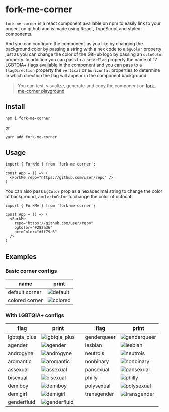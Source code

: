 # fork-me-corner

`fork-me-corner` is a react component available on npm to easily link to your project on github and is made using React, TypeScript and styled-components.

And you can configure the component as you like by changing the background color by passing a string with a hex code to a `bgColor` property just as you can change the color of the GitHub logo by passing an `octoColor` property. In addition you can pass to a `prideFlag` property the name of 17 LGBTQIA+ flags available in the component and you can pass to a `flagDirection` property the `vertical` or `horizontal` properties to determine in which direction the flag will appear in the component background.

> You can test, visualize, generate and copy the component on [fork-me-corner playground](https://fork-me-corner.vercel.app)

## Install

```bash
npm i fork-me-corner
```

or

```bash
yarn add fork-me-corner
```

## Usage

```tsx
import { ForkMe } from 'fork-me-corner';

const App = () => (
  <ForkMe repo="https://github.com/user/repo" />
)
```

You can also pass `bgColor` prop as a hexadecimal string to change the color of background, and `octoColor` to change the color of octocat!

```tsx
import { ForkMe } from 'fork-me-corner';

const App = () => (
  <ForkMe 
    repo="https://github.com/user/repo" 
    bgColor="#282a36"
    octoColor="#ff79c6"
  />
)
```

## Examples

### Basic corner configs

|name|print|
|---|---|
|default corner|![default](https://user-images.githubusercontent.com/64330605/153068912-d8d04e41-36f0-4e00-ac95-452cd31b1375.png)|
|colored corner|![colored](https://user-images.githubusercontent.com/64330605/153068907-6a43adbd-97ec-4eba-a43e-d9dae8dcf916.png)|

### With LGBTQIA+ configs

|flag|print| |flag|print|
|---|---|---|---|---|
|lgbtqia_plus|![lgbtqia_plus](https://user-images.githubusercontent.com/64330605/153068566-d1a8d8c1-60e3-4d69-81dd-97aeb93610a8.png)| |genderqueer|![genderqueer](https://user-images.githubusercontent.com/64330605/153068562-6f0ef912-7492-4bcf-85df-aa2726f7e0a6.png)| |
|agender|![agender](https://user-images.githubusercontent.com/64330605/153068534-9236e8a4-00b5-48e2-a133-f29312926dd6.png)| |lesbian|![lesbian](https://user-images.githubusercontent.com/64330605/153068563-aacb6a26-9a45-4e49-ba48-8ffc8cd02a1c.png)| |
|androgyne|![androgyne](https://user-images.githubusercontent.com/64330605/153068539-f52d4181-9968-4f37-9e0d-25c6bc14e5ad.png)| |neutrois|![neutrois](https://user-images.githubusercontent.com/64330605/153068568-a9e44d74-78ba-4a7d-8ec5-31bf4269264b.png)| |
|aromantic|![aromantic](https://user-images.githubusercontent.com/64330605/153068543-e3809fd3-fd70-43cc-ad77-2960dbe5cc7a.png)| |nonbinary|![nonbinary](https://user-images.githubusercontent.com/64330605/153068569-f59716d1-167e-4cbb-a8de-2e686781bd19.png)| |
|assexual|![assexual](https://user-images.githubusercontent.com/64330605/153068546-068a1738-5c43-403b-946b-15b7b59b51e4.png)| |pansexual|![pansexual](https://user-images.githubusercontent.com/64330605/153068571-fcae7ac3-3df6-477e-8630-d7e954109c07.png)| |
|bisexual|![bisexual](https://user-images.githubusercontent.com/64330605/153068548-7a8b3a64-1b14-4654-95b2-81446b070212.png)| |philly|![philly](https://user-images.githubusercontent.com/64330605/153068574-269fdfc4-d869-4858-8321-17f06998b00e.png)| |
|demiboy|![demiboy](https://user-images.githubusercontent.com/64330605/153068552-ade3b827-03ce-4785-bdd6-5693969e02be.png)| |polysexual|![polysexual](https://user-images.githubusercontent.com/64330605/153068576-713e269c-2569-4314-aa1f-3b647dadce20.png)| |
|demigirl|![demigirl](https://user-images.githubusercontent.com/64330605/153068556-8029ee0e-6557-4e9e-ac2f-1cab42c66031.png)| |transgender|![transgender](https://user-images.githubusercontent.com/64330605/153068579-2a572254-4cd0-450c-85b3-76df486a0a34.png)| |
|genderfluid|![genderfluid](https://user-images.githubusercontent.com/64330605/153068559-29405e24-fe6e-4309-9da5-fe37b63dfc87.png)|
